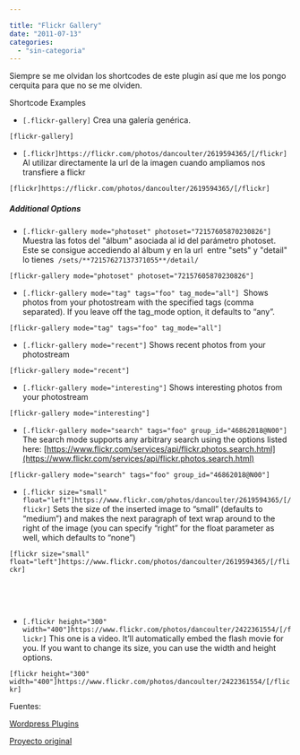 ```yaml
---

title: "Flickr Gallery"
date: "2011-07-13"
categories: 
  - "sin-categoria"
---
```


Siempre se me olvidan los shortcodes de este plugin así que me los pongo cerquita para que no se me olviden.

Shortcode Examples

- `[.flickr-gallery]` Crea una galería genérica.

`[flickr-gallery]`

- `[.flickr]https://flickr.com/photos/dancoulter/2619594365/[/flickr]` Al utilizar directamente la url de la imagen cuando ampliamos nos transfiere a flickr

`[flickr]https://flickr.com/photos/dancoulter/2619594365/[/flickr]`

##### Additional Options

- `[.flickr-gallery mode="photoset" photoset="72157605870230826"]` Muestra las fotos del "álbum" asociada al id del parámetro photoset. Este se consigue accediendo al álbum y en la url  entre "sets" y "detail" lo tienes  `/sets/**72157627137371055**/detail/`

`[flickr-gallery mode="photoset" photoset="72157605870230826"]`

- `[.flickr-gallery mode="tag" tags="foo" tag_mode="all"]`  Shows photos from your photostream with the specified tags (comma separated). If you leave off the tag\_mode option, it defaults to “any”.

`[flickr-gallery mode="tag" tags="foo" tag_mode="all"]`

- `[.flickr-gallery mode="recent"]` Shows recent photos from your photostream

`[flickr-gallery mode="recent"]`

- `[.flickr-gallery mode="interesting"]` Shows interesting photos from your photostream

`[flickr-gallery mode="interesting"]`

- `[.flickr-gallery mode="search" tags="foo" group_id="46862018@N00"]` The search mode supports any arbitrary search using the options listed here: [https://www.flickr.com/services/api/flickr.photos.search.html](https://www.flickr.com/services/api/flickr.photos.search.html)

`[flickr-gallery mode="search" tags="foo" group_id="46862018@N00"]`

- `[.flickr size="small" float="left"]https://www.flickr.com/photos/dancoulter/2619594365/[/flickr]` Sets the size of the inserted image to “small” (defaults to “medium”) and makes the next paragraph of text wrap around to the right of the image (you can specify “right” for the float parameter as well, which defaults to “none”)

`[flickr size="small" float="left"]https://www.flickr.com/photos/dancoulter/2619594365/[/flickr]`

 

 

- `[.flickr height="300" width="400"]https://www.flickr.com/photos/dancoulter/2422361554/[/flickr]` This one is a video. It’ll automatically embed the flash movie for you. If you want to change its size, you can use the width and height options.

`[flickr height="300" width="400"]https://www.flickr.com/photos/dancoulter/2422361554/[/flickr]`

Fuentes:

[Wordpress Plugins](https://wordpress.org/extend/plugins/flickr-gallery/other_notes/ "Flickr Gallery")

[Proyecto original](https://co.deme.me/projects/flickr-gallery/ "Flickr Gallery")

